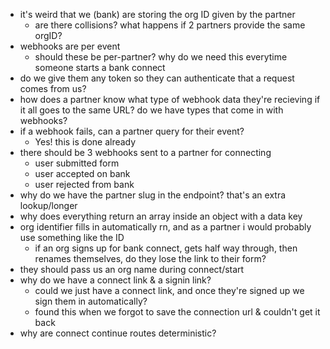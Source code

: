 - it's weird that we (bank) are storing the org ID given by the partner
  - are there collisions? what happens if 2 partners provide the same orgID?
- webhooks are per event
  - should these be per-partner? why do we need this everytime someone starts a bank connect
- do we give them any token so they can authenticate that a request comes from us?
- how does a partner know what type of webhook data they're recieving if it all goes to the same URL? do we have types that come in with webhooks?
- if a webhook fails, can a partner query for their event?
  - Yes! this is done already
- there should be 3 webhooks sent to a partner for connecting
  - user submitted form
  - user accepted on bank
  - user rejected from bank
- why do we have the partner slug in the endpoint? that's an extra lookup/longer
- why does everything return an array inside an object with a data key
- org identifier fills in automatically rn, and as a partner i would probably use something like the ID
  - if an org signs up for bank connect, gets half way through, then renames themselves, do they lose the link to their form?
- they should pass us an org name during connect/start
- why do we have a connect link & a signin link?
  - could we just have a connect link, and once they're signed up we sign them in automatically?
  - found this when we forgot to save the connection url & couldn't get it back
- why are connect continue routes deterministic?